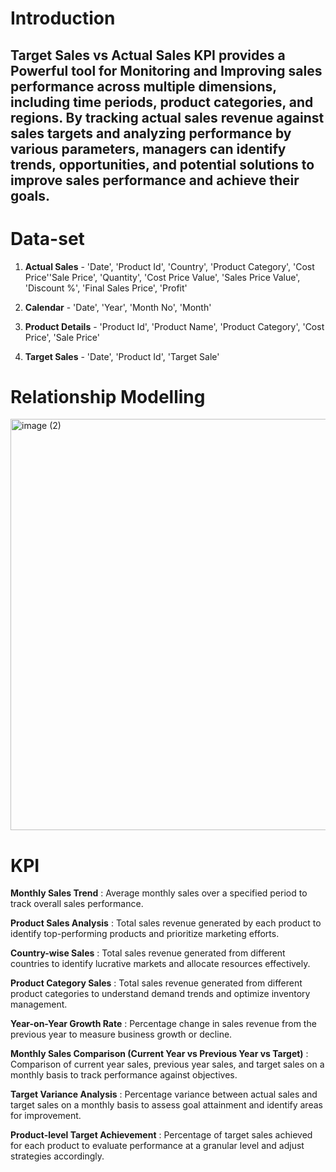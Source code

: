 # Introduction 

## Target Sales vs Actual Sales KPI provides a Powerful tool for Monitoring and Improving sales performance across multiple dimensions, including time periods, product categories, and regions. By tracking actual sales revenue against sales targets and analyzing performance by various parameters, managers can identify trends, opportunities, and potential solutions to improve sales performance and achieve their goals.

# Data-set
 1. **Actual Sales** - 'Date', 'Product Id', 'Country', 'Product Category', 'Cost Price''Sale Price', 'Quantity', 'Cost Price Value',
                      'Sales Price Value', 'Discount %', 'Final Sales Price', 'Profit'
        

2. **Calendar** - 'Date', 'Year', 'Month No', 'Month'
   
3. **Product Details** - 'Product Id', 'Product Name', 'Product Category', 'Cost Price', 'Sale Price'

4. **Target Sales** - 'Date', 'Product Id', 'Target Sale'


# Relationship Modelling  
<img width="658" alt="image (2)" src="https://github.com/Narula901/Revenue-Insights/assets/81371310/634fcedc-1158-4891-801e-3387fb74919d">

# KPI 

**Monthly Sales Trend** : Average monthly sales over a specified period to track overall sales performance.

**Product Sales Analysis** : Total sales revenue generated by each product to identify top-performing products and prioritize marketing efforts.

**Country-wise Sales** : Total sales revenue generated from different countries to identify lucrative markets and allocate resources effectively.

**Product Category Sales** : Total sales revenue generated from different product categories to understand demand trends and optimize inventory management.

**Year-on-Year Growth Rate** : Percentage change in sales revenue from the previous year to measure business growth or decline.

**Monthly Sales Comparison (Current Year vs Previous Year vs Target)** : Comparison of current year sales, previous year sales, and target sales on a monthly basis to track performance against objectives.

**Target Variance Analysis** : Percentage variance between actual sales and target sales on a monthly basis to assess goal attainment and identify areas for improvement.

**Product-level Target Achievement** : Percentage of target sales achieved for each product to evaluate performance at a granular level and adjust strategies accordingly.

   
